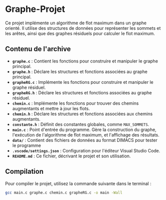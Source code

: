 # Graphe-Projet

Ce projet implémente un algorithme de flot maximum dans un graphe orienté. 
Il utilise des structures de données pour représenter les sommets et les arêtes, ainsi que des graphes résiduels pour calculer le flot maximum.

## Contenu de l'archive

- **`graphe.c`** : Contient les fonctions pour construire et manipuler le graphe principal.
- **`graphe.h`** : Déclare les structures et fonctions associées au graphe principal.
- **`grapheRG.c`** : Implémente les fonctions pour construire et manipuler le graphe résiduel.
- **`grapheRG.h`** : Déclare les structures et fonctions associées au graphe résiduel.
- **`chemin.c`** : Implémente les fonctions pour trouver des chemins augmentants et mettre à jour les flots.
- **`chemin.h`** : Déclare les structures et fonctions associées aux chemins augmentants.
- **`constante.h`** : Définit des constantes globales, comme `MAX_SOMMETS`.
- **`main.c`** : Point d'entrée du programme. Gère la construction du graphe, l'exécution de l'algorithme de flot maximum, et l'affichage des résultats.
- **`data/`** : Contient des fichiers de données au format DIMACS pour tester le programme
- **`.vscode/settings.json`** : Configuration pour l'éditeur Visual Studio Code.
- **`README.md`** : Ce fichier, décrivant le projet et son utilisation.

## Compilation

Pour compiler le projet, utilisez la commande suivante dans le terminal :

```bash
gcc main.c graphe.c chemin.c grapheRG.c -o main -Wall
